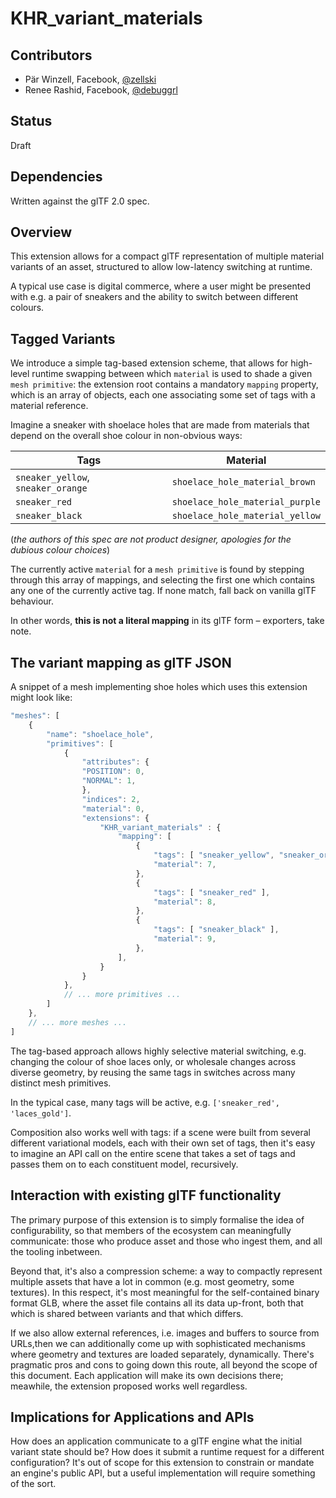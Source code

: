 # KHR_variant_materials

## Contributors

- Pär Winzell, Facebook, [@zellski](https://twitter.com/zellski)
- Renee Rashid, Facebook, [@debuggrl](https://github.com/debuggrl)

## Status

Draft

## Dependencies

Written against the glTF 2.0 spec.

## Overview

This extension allows for a compact glTF representation of multiple material variants of an asset, structured to allow low-latency switching at runtime.

A typical use case is digital commerce, where a user might be presented with e.g. a pair of sneakers and the ability to switch between different colours.

## Tagged Variants

We introduce a simple tag-based extension scheme, that allows for high-level runtime swapping between which `material` is used to shade a given `mesh primitive`: the extension root contains a mandatory `mapping` property, which is an array of objects, each one associating some set of tags with a material reference.

Imagine a sneaker with shoelace holes that are made from materials that depend on the overall shoe colour in non-obvious ways:

| Tags                               | Material                        |
| ---------------------------------- | ------------------------------- |
| `sneaker_yellow`, `sneaker_orange` | `shoelace_hole_material_brown`  |
| `sneaker_red`                      | `shoelace_hole_material_purple` |
| `sneaker_black`                    | `shoelace_hole_material_yellow` |

(_the authors of this spec are not product designer, apologies for the dubious colour choices_)

The currently active `material` for a `mesh primitive` is found by stepping through this array of mappings, and selecting the first one which contains any one of the currently active tag. If none match, fall back on vanilla glTF behaviour.

In other words, **this is not a literal mapping** in its glTF form – exporters, take note.

## The variant mapping as glTF JSON

A snippet of a mesh implementing shoe holes which uses this extension might look like:

```javascript
"meshes": [
    {
        "name": "shoelace_hole",
        "primitives": [
            {
                "attributes": {
                "POSITION": 0,
                "NORMAL": 1,
                },
                "indices": 2,
                "material": 0,
                "extensions": {
                    "KHR_variant_materials" : {
                        "mapping": [
                            {
                                "tags": [ "sneaker_yellow", "sneaker_orange" ],
                                "material": 7,
                            },
                            {
                                "tags": [ "sneaker_red" ],
                                "material": 8,
                            },
                            {
                                "tags": [ "sneaker_black" ],
                                "material": 9,
                            },
                        ],
                    }
                }
            },
            // ... more primitives ...
        ]
    },
    // ... more meshes ...
]
```

The tag-based approach allows highly selective material switching, e.g. changing the colour of shoe laces only, or wholesale changes across diverse geometry, by reusing the same tags in switches across many distinct mesh primitives.

In the typical case, many tags will be active, e.g. `['sneaker_red', 'laces_gold']`.

Composition also works well with tags: if a scene were built from several different variational models, each with their own set of tags, then it's easy to imagine an API call on the entire scene that takes a set of tags and passes them on to each constituent model, recursively.

## Interaction with existing glTF functionality

The primary purpose of this extension is to simply formalise the idea of configurability, so that members of the ecosystem can meaningfully communicate: those who produce asset and those who ingest them, and all the tooling inbetween.

Beyond that, it's also a compression scheme: a way to compactly represent multiple assets that have a lot in common (e.g. most geometry, some textures). In this respect, it's most meaningful for the self-contained binary format GLB, where the asset file contains all its data up-front, both that which is shared between variants and that which differs.

If we also allow external references, i.e. images and buffers to source from URLs,then we can additionally come up with sophisticated mechanisms where geometry and textures are loaded separately, dynamically. There's pragmatic pros and cons to going down this route, all beyond the scope of this document. Each application will make its own decisions there; meawhile, the extension proposed works well regardless.

## Implications for Applications and APIs

How does an application communicate to a glTF engine what the initial variant state should be? How does it submit a runtime request for a different configuration? It's out of scope for this extension to constrain or mandate an engine's public API, but a useful implementation will require something of the sort.
